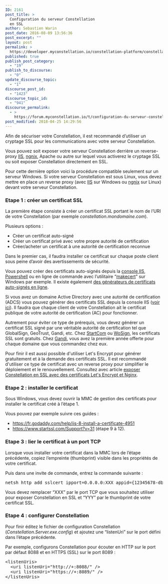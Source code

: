 ```yaml
---
ID: 2161
post_title: >
  Configuration du serveur Constellation
  en SSL
author: Sebastien Warin
post_date: 2016-08-09 13:56:36
post_excerpt: ""
layout: post
permalink: >
  https://developer.myconstellation.io/constellation-platform/constellation-server/configuration-ssl/
published: true
publish_post_category:
  - "19"
publish_to_discourse:
  - "0"
update_discourse_topic:
  - "1"
discourse_post_id:
  - "1423"
discourse_topic_id:
  - "941"
discourse_permalink:
  - >
    https://forum.myconstellation.io/t/configuration-du-serveur-constellation-en-ssl/941
post_modified: 2018-04-25 14:29:56
---
```

Afin de sécuriser votre Constellation, il est recommandé d’utiliser un cryptage SSL pour les communications avec votre serveur Constellation.

Vous pouvez soit exposer votre serveur Constellation derrière un reverse-proxy <a href="/constellation-platform/constellation-server/exposer-constellation-derrire-un-serveur-web-reverse-proxy/">IIS</a>, <a href="/constellation-platform/constellation-server/exposer-constellation-en-https-derriere-un-reverse-proxy-avec-nginx-et-lets-encrypt/">ngnix</a>, Apache ou autre sur lequel vous activerez le cryptage SSL ou soit exposer Constellation directement en SSL.

Pour cette dernière option voici la procédure compatible seulement sur un serveur Windows. Si votre serveur Constellation est sous Linux, vous devez mettre en place un reverse proxy (avec <a href="/constellation-platform/constellation-server/exposer-constellation-derrire-un-serveur-web-reverse-proxy/">IIS</a> sur Windows ou <a href="/constellation-platform/constellation-server/exposer-constellation-en-https-derriere-un-reverse-proxy-avec-nginx-et-lets-encrypt/">ngnix</a> sur Linux) devant votre serveur Constellation.
<h3>Etape 1 : créer un certificat SSL</h3>
La première étape consiste à créer un certificat SSL portant le nom de l’URI de votre Constellation (par exemple <em>constellation.mondomaine.com</em>).

Plusieurs options :
<ul>
 	<li>Créer un certificat auto-signé</li>
 	<li>Créer un certificat privé avec votre propre autorité de certification</li>
 	<li>Créer/acheter un certificat à une autorité de certification reconnue</li>
</ul>
Dans le premier cas, il faudra installer ce certificat sur chaque poste client sous peine d’avoir des avertissements de sécurité.

Vous pouvez créer des certificats auto-signés depuis la <a href="https://www.sslshopper.com/article-how-to-create-a-self-signed-certificate-in-iis-7.html">console IIS</a>, <a href="http://windowsitpro.com/blog/creating-self-signed-certificates-powershell">Powershell</a> ou en ligne de commande avec l’utilitaire “<a href="https://www.jayway.com/2014/09/03/creating-self-signed-certificates-with-makecert-exe-for-development/">makecert</a>” sur Windows par exemple. Il existe également <a href="http://www.selfsignedcertificate.com/">des générateurs de certificats auto-signés en ligne</a>.

Si vous avez un domaine Active Directory avec une autorité de certification (ADCS) vous pouvez générer des certificats SSL depuis la console IIS (<a href="https://www.youtube.com/watch?v=DLH7G_3XD2w">voir ici</a>). Il faudra que chaque client de votre Constellation ait le certificat publique de votre autorité de certification (AC) pour fonctionner.

Autrement pour éviter ce type de prérequis, vous devez générer un certificat SSL signé par une véritable autorité de certification tel que GlobalSign, GeoTrust, Gandi, etc. Chez <a href="https://www.startssl.com/">StartCom</a> ou <a href="https://www.wosign.com/english/freessl.htm">WoSign</a>, les certificats SSL sont gratuits. Chez <a href="https://www.gandi.net/ssl">Gandi</a>, vous avez la première année offerte pour chaque domaine que vous commandez chez eux.

Pour finir il est aussi possible d'utiliser Let's Encrypt pour générer gratuitement et à la demande des certificats SSL. Il est recommandé d'utiliser ce type de certificat avec un reverse proxy pour simplifier le déploiement et le renouvellement. Consultez avec article <a href="/constellation-platform/constellation-server/exposer-constellation-en-https-derriere-un-reverse-proxy-avec-nginx-et-lets-encrypt/">exposer Constellation en SSL avec des certificats Let's Encrypt et Nginx</a>.
<h3>Etape 2 : installer le certificat</h3>
Sous Windows, vous devez ouvrir la MMC de gestion des certificats pour installer le certificat créé à l’étape 1.

Vous pouvez par exemple suivre ces guides :
<ul>
 	<li><a title="https://fr.godaddy.com/help/iis-8-install-a-certificate-4951" href="https://fr.godaddy.com/help/iis-8-install-a-certificate-4951">https://fr.godaddy.com/help/iis-8-install-a-certificate-4951</a></li>
 	<li><a title="https://www.startssl.com/Support?v=31" href="https://www.startssl.com/Support?v=31">https://www.startssl.com/Support?v=31</a> (étape 9 à 12).</li>
</ul>
<h3>Etape 3 : lier le certificat à un port TCP</h3>
Lorsque vous installer votre certificat dans la MMC lors de l’étape précédente, copiez l’empreinte (thumbprint) visible dans les propriétés de votre certificat.

Puis dans une invite de commande, entrez la commande suivante :
<pre class="lang:bash">netsh http add sslcert ipport=0.0.0.0:XXX appid={12345678-db90-4b66-8b01-88f7af2e36bf} certhash=yyy</pre>
Vous devez remplacer “XXX” par le port TCP que vous souhaitez utiliser pour exposer Constellation en SSL et “YYY” par le thumbprint de votre certificat SSL.
<h3>Etape 4 : configurer Constellation</h3>
Pour finir éditez le fichier de configuration Constellation (<em>Constellation.Server.exe.config</em>) et ajoutez une “listenUri” sur le port défini dans l’étape précédente.

Par exemple, configurons Constellation pour écouter en HTTP sur le port par défaut 8088 et en HTTPS (SSL) sur le port 8089 :
<pre class="lang:xml decode:true ">&lt;listenUris&gt;
  &lt;uri listenUri="http://+:8088/" /&gt;
  &lt;uri listenUri="https://+:8089/" /&gt;
&lt;/listenUris&gt;
</pre>
